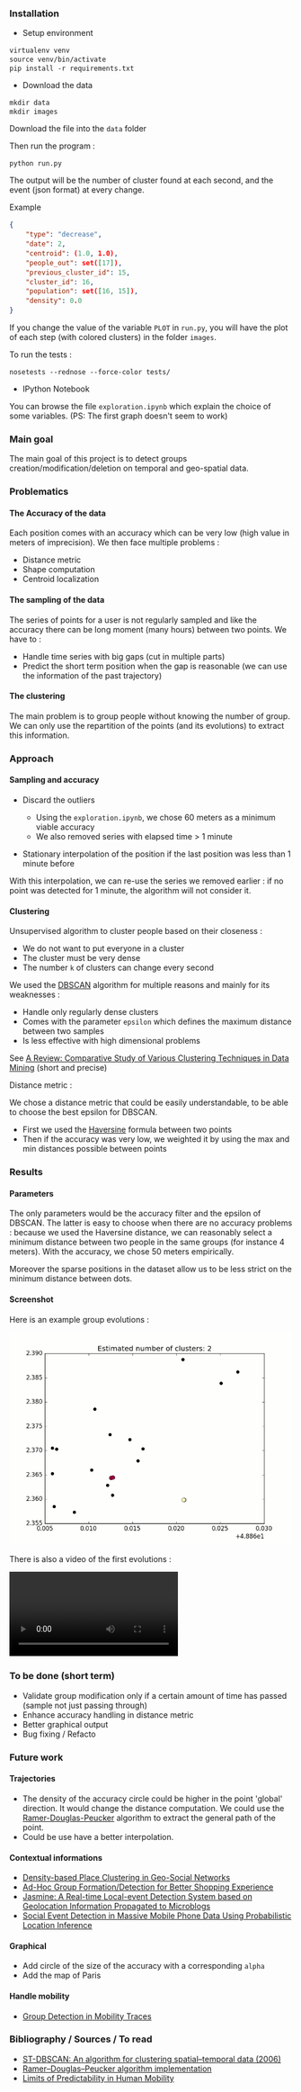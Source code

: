 ### Installation

- Setup environment

```
virtualenv venv
source venv/bin/activate
pip install -r requirements.txt
```

- Download the data

```
mkdir data
mkdir images
```

Download the file into the `data` folder

Then run the program :

```
python run.py
```

The output will be the number of cluster found at each second, and the event (json format) at every change.

Example

```json
{
    "type": "decrease",
    "date": 2,
    "centroid": (1.0, 1.0),
    "people_out": set([17]),
    "previous_cluster_id": 15,
    "cluster_id": 16,
    "population": set([16, 15]),
    "density": 0.0
}
```

If you change the value of the variable `PLOT` in `run.py`, you will have the plot of each step (with colored clusters) in the folder `images`.

To run the tests :

```
nosetests --rednose --force-color tests/
```


- IPython Notebook

You can browse the file `exploration.ipynb` which explain the choice of some variables. (PS: The first graph doesn't seem to work)

### Main goal

The main goal of this project is to detect groups creation/modification/deletion on temporal and geo-spatial data.

### Problematics

#### The Accuracy of the data

Each position comes with an accuracy which can be very low (high value in meters of imprecision). We then face multiple problems :

- Distance metric
- Shape computation
- Centroid localization

#### The sampling of the data

The series of points for a user is not regularly sampled and like the accuracy there can be long moment (many hours) between two points. We have to :

- Handle time series with big gaps (cut in multiple parts)
- Predict the short term position when the gap is reasonable (we can use the information of the past trajectory)

#### The clustering

The main problem is to group people without knowing the number of group. We can only use the repartition of the points (and its evolutions) to extract this information.

### Approach

#### Sampling and accuracy

- Discard the outliers
    - Using the `exploration.ipynb`, we chose 60 meters as a minimum viable accuracy
    - We also removed series with elapsed time > 1 minute

- Stationary interpolation of the position if the last position was less than 1 minute before

With this interpolation, we can re-use the series we removed earlier : if no point was detected for 1 minute, the algorithm will not consider it.

#### Clustering

Unsupervised algorithm to cluster people based on their closeness :

- We do not want to put everyone in a cluster
- The cluster must be very dense
- The number `k` of clusters can change every second

We used the [DBSCAN](https://www.wikiwand.com/en/DBSCAN) algorithm for multiple reasons and mainly for its weaknesses :

- Handle only regularly dense clusters
- Comes with the parameter `epsilon` which defines the maximum distance between two samples
- Is less effective with high dimensional problems

See [A Review: Comparative Study of Various Clustering Techniques in Data Mining](https://pdfs.semanticscholar.org/337b/a3775d45858243889d9f638567b849e446d5.pdf) (short and precise)

Distance metric :

We chose a distance metric that could be easily understandable, to be able to choose the best epsilon for DBSCAN.

- First we used the [Haversine](https://www.wikiwand.com/en/Haversine_formula) formula between two points
- Then if the accuracy was very low, we weighted it by using the max and min distances possible between points

### Results

#### Parameters

The only parameters would be the accuracy filter and the epsilon of DBSCAN. The latter is easy to choose when there are no accuracy problems : because we used the Haversine distance, we can reasonably select a minimum distance between two people in the same groups (for instance 4 meters). With the accuracy, we chose 50 meters empirically.

Moreover the sparse positions in the dataset allow us to be less strict on the minimum distance between dots.

#### Screenshot

Here is an example group evolutions :

![Group Evolution](assets/example.gif)

There is also a video of the first evolutions :

![Video of the 15241 first seconds](assets/video.mp4)

### To be done (short term)

- Validate group modification only if a certain amount of time has passed (sample not just passing through)
- Enhance accuracy handling in distance metric
- Better graphical output
- Bug fixing / Refacto

### Future work

#### Trajectories

- The density of the accuracy circle could be higher in the point 'global' direction. It would change the distance computation. We could use the [Ramer-Douglas-Peucker](https://www.wikiwand.com/en/Ramer%E2%80%93Douglas%E2%80%93Peucker_algorithm) algorithm to extract the general path of the point.
- Could be use have a better interpolation.

#### Contextual informations

- [Density-based Place Clustering in Geo-Social Networks](http://i.cs.hku.hk/~nikos/sigmod14.pdf)
- [Ad-Hoc Group Formation/Detection for Better Shopping Experience](http://www.ijeit.com/vol%202/Issue%205/IJEIT1412201211_04.pdf)
- [Jasmine: A Real-time Local-event Detection System based on Geolocation Information Propagated to Microblogs](https://pdfs.semanticscholar.org/ecc1/3be3e07f8f1c74c5212d576374abbb355f38.pdf)
- [Social Event Detection in Massive Mobile Phone Data Using Probabilistic Location Inference](https://hal.inria.fr/file/index/docid/627122/filename/socialcom_2011.pdf)

#### Graphical

- Add circle of the size of the accuracy with a corresponding `alpha`
- Add the map of Paris

#### Handle mobility

- [Group Detection in Mobility Traces](https://pdfs.semanticscholar.org/0b1d/d3f9411b595f5f75e365b175479866ed93bc.pdf)

### Bibliography / Sources / To read

- [ST-DBSCAN: An algorithm for clustering spatial–temporal data (2006)](http://kt.ijs.si/markodebeljak/Lectures/Seminar_MPS/2012_on/Seminars_2015_16/Matej%20Senozetnik/Matej%20Senozetnik%20references/Birant,%20ST-DBSCAN%20An%20algorithm%20for%20clustering.pdf)
- [Ramer–Douglas–Peucker algorithm implementation](https://github.com/sebleier/RDP)
- [Limits of Predictability in Human Mobility](https://zehui.yolasite.com/resources/Limits%20of%20Predictability%20in%20Human%20Mobility.pdf)